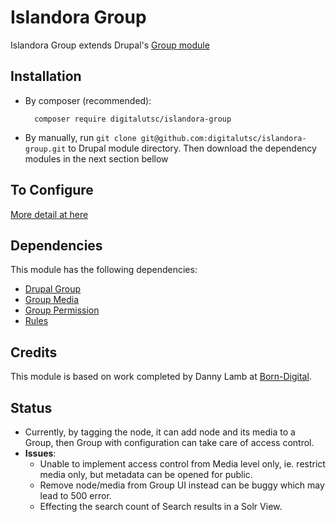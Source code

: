 # Islandora Group

Islandora Group extends Drupal's [Group module](https://www.drupal.org/project/group)

## Installation

- By composer (recommended):
  ````
    composer require digitalutsc/islandora-group
  ````

- By manually, run `git clone git@github.com:digitalutsc/islandora-group.git` to Drupal module directory. Then download the dependency modules in the next section bellow

## To Configure

[More detail at here](https://docs.google.com/document/d/1fy2KyjlURBpseLbwqspD3Yv5iFPpv1HQF_qKClV7zso/edit?usp=sharing)

## Dependencies
This module has the following dependencies:
- [Drupal Group](https://www.drupal.org/project/group)
- [Group Media](https://www.drupal.org/project/groupmedia)
- [Group Permission](https://www.drupal.org/project/group_permissions)
- [Rules](https://www.drupal.org/project/rules)

## Credits
This module is based on work completed by Danny Lamb at [Born-Digital](https://www.born-digital.com/).

## Status

- Currently, by tagging the node, it can add node and its media to a Group, then Group with configuration can take care of access control. 
- **Issues**: 
  - Unable to implement access control from Media level only, ie. restrict media only, but metadata can be opened for public. 
  - Remove node/media from Group UI instead can be buggy which may lead to 500 error.  
  - Effecting the search count of Search results in a Solr View. 
